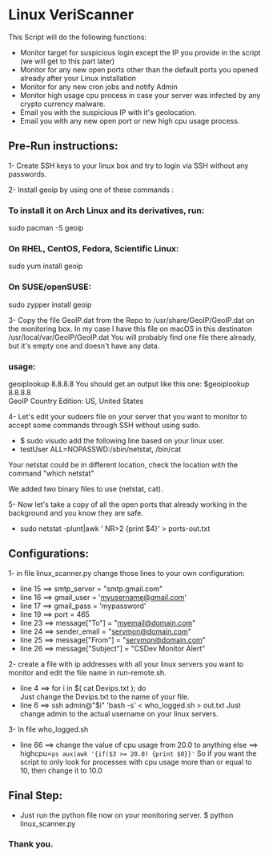 # Linux VeriScanner
This Script will do the following functions:

* Monitor target for suspicious login except the IP you provide in the script (we will get to this part later)
* Monitor for any new open ports other than the default ports you opened already after your Linux installation
* Monitor for any new cron jobs and notify Admin
* Monitor high usage cpu process in case your server was infected by any crypto currency malware.
* Email you with the suspicious IP with it's geolocation.
* Email you with any new open port or new high cpu usage process.


## Pre-Run instructions:

1- Create SSH keys to your linux box and try to login via SSH without any passwords.

2- Install geoip by using one of these commands :

### To install it on Arch Linux and its derivatives, run:
sudo pacman -S geoip

### On RHEL, CentOS, Fedora, Scientific Linux:
sudo yum install geoip

### On SUSE/openSUSE:
sudo zypper install geoip



3- Copy the file GeoIP.dat from the Repo to /usr/share/GeoIP/GeoIP.dat on the monitoring box. In my case I have this file on macOS in this destinaton /usr/local/var/GeoIP/GeoIP.dat
You will probably find one file there already, but it's empty one and doesn't have any data.
### usage: 
geoiplookup 8.8.8.8
You should get an output like this one:
$geoiplookup 8.8.8.8                                            
GeoIP Country Edition: US, United States

4- Let's edit your sudoers file on your server that you want to monitor to accept some commands through SSH without using sudo.
* $ sudo visudo
add the following line based on your linux user.
* testUser ALL=NOPASSWD:/sbin/netstat, /bin/cat

Your netstat could be in different location, check the location with the command "which netstat"

We added two binary files to use (netstat, cat).

5- Now let's take a copy of all the open ports that already working in the background and you know they are safe.
* sudo netstat -plunt|awk ' NR>2 {print $4}' > ports-out.txt

## Configurations:
1- in file linux_scanner.py change those lines to your own configuration:
* line 15 ==> smtp_server = "smtp.gmail.com"
* line 16 ==> gmail_user = 'myusername@gmail.com'
* line 17 ==> gmail_pass = 'mypassword'
* line 19 ==> port = 465
* line 23 ==> message["To"] = "myemail@domain.com"
* line 24 ==> sender_email = "servmon@domain.com"
* line 25 ==> message["From"] = "servmon@domain.com"
* line 26 ==> message["Subject"] = "CSDev Monitor Alert"

2- create a file with ip addresses with all your linux servers you want to monitor and edit the file name in run-remote.sh.
* line 4 ==> for i in $( cat Devips.txt ); do    
Just change the Devips.txt to the name of your file.
* line 6 ==> ssh admin@"$i" 'bash -s' < who_logged.sh > out.txt 
Just change admin to the actual username on your linux servers.

3- In file who_logged.sh 
* line 66 ==> change the value of cpu usage from 20.0 to anything else ==> highcpu=`ps aux|awk '{if($3 >= 20.0) {print $0}}'`
So if you want the script to only look for processes with cpu usage more than or equal to 10, then change it to 10.0


## Final Step:

* Just run the python file now on your monitoring server.
$ python linux_scanner.py

### Thank you.


